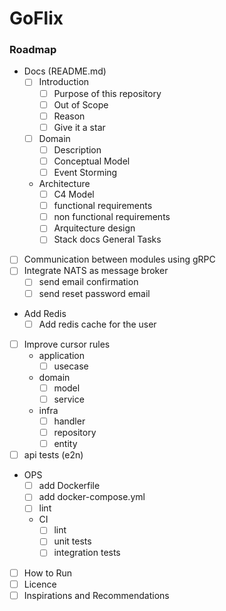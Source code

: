 # GoFlix

### Roadmap

- Docs (README.md)
  - [ ] Introduction 
    - [ ] Purpose of this repository
    - [ ] Out of Scope
    - [ ] Reason
    - [ ] Give it a star
  - [ ] Domain
    - [ ] Description
    - [ ] Conceptual Model
    - [ ] Event Storming
  - Architecture
    - [ ] C4 Model
    - [ ] functional requirements
    - [ ] non functional requirements
    - [ ] Arquitecture design
    - [ ] Stack docs
General Tasks  
- [ ] Communication between modules using gRPC
- [ ] Integrate NATS as message broker
  - [ ] send email confirmation
  - [ ] send reset password email
- Add Redis
  - [ ] Add redis cache for the user

- [ ] Improve cursor rules
  - application
    - [ ] usecase
  - domain
    - [ ] model
    - [ ] service
  - infra
    - [ ] handler
    - [ ] repository
    - [ ] entity
- [ ] api tests (e2n)
  
- OPS
    - [ ] add Dockerfile
    - [ ] add docker-compose.yml
    - [ ] lint
    - CI
        - [ ] lint
        - [ ] unit tests
        - [ ] integration tests

- [ ] How to Run
- [ ] Licence
- [ ] Inspirations and Recommendations